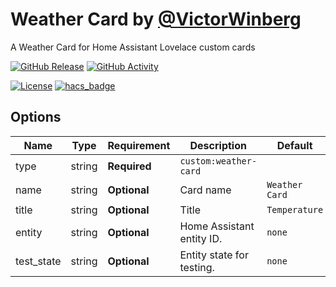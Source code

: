 # Weather Card by [@VictorWinberg](https://www.github.com/VictorWinberg)

A Weather Card for Home Assistant Lovelace custom cards

[![GitHub Release][releases-shield]][releases]
[![GitHub Activity][commits-shield]][commits]

[![License][license-shield]](LICENSE.md)
[![hacs_badge](https://img.shields.io/badge/HACS-Default-orange.svg?style=for-the-badge)](https://github.com/custom-components/hacs)

## Options

| Name       | Type   | Requirement  | Description               | Default        |
| ---------- | ------ | ------------ | ------------------------- | -------------- |
| type       | string | **Required** | `custom:weather-card`     |
| name       | string | **Optional** | Card name                 | `Weather Card` |
| title      | string | **Optional** | Title                     | `Temperature`  |
| entity     | string | **Optional** | Home Assistant entity ID. | `none`         |
| test_state | string | **Optional** | Entity state for testing. | `none`         |

[commits-shield]: https://img.shields.io/github/commit-activity/y/VictorWinberg/weather-card.svg?style=for-the-badge
[commits]: https://github.com/VictorWinberg/weather-card/commits/master
[license-shield]: https://img.shields.io/github/license/VictorWinberg/weather-card.svg?style=for-the-badge
[releases-shield]: https://img.shields.io/github/release/VictorWinberg/weather-card.svg?style=for-the-badge
[releases]: https://github.com/VictorWinberg/weather-card/releases
